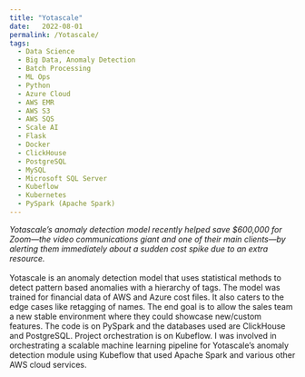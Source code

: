 ```yaml
---
title: "Yotascale"
date:   2022-08-01
permalink: /Yotascale/
tags:
  - Data Science
  - Big Data, Anomaly Detection
  - Batch Processing
  - ML Ops
  - Python
  - Azure Cloud
  - AWS EMR
  - AWS S3
  - AWS SQS
  - Scale AI
  - Flask
  - Docker
  - ClickHouse
  - PostgreSQL
  - MySQL
  - Microsoft SQL Server
  - Kubeflow
  - Kubernetes
  - PySpark (Apache Spark)
---
```


*Yotascale’s anomaly detection model recently helped save $600,000 for Zoom—the video communications giant and one of their main clients—by alerting them immediately about a sudden cost spike due to an extra resource.* <br/><br/> Yotascale is an anomaly detection model that uses statistical methods to detect pattern based anomalies with a hierarchy of tags. The model was trained for financial data of AWS and Azure cost files. It also caters to the edge cases like retagging of names. The end goal is to allow the sales team a new stable environment where they could showcase new/custom features. The code is on PySpark and the databases used are ClickHouse and PostgreSQL. Project orchestration is on Kubeflow. I was involved in orchestrating a scalable machine learning pipeline for Yotascale’s anomaly detection module using Kubeflow that used Apache Spark and various other AWS cloud services.

